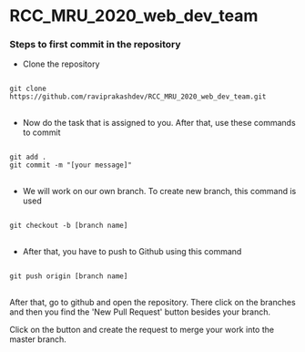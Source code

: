 # RCC_MRU_2020_web_dev_team

### Steps to first commit in the repository
- Clone the repository
<pre>
<code>
git clone https://github.com/raviprakashdev/RCC_MRU_2020_web_dev_team.git
</code>
</pre>

- Now do the task that is assigned to you. After that, use these commands to commit
<pre>
<code>
git add .
git commit -m "[your message]"
</code>
</pre>

- We will work on our own branch. To create new branch, this command is used
<pre>
<code>
git checkout -b [branch name]
</code>
</pre>

- After that, you have to push to Github using this command
<pre>
<code>
git push origin [branch name]
</code>
</pre>

After that, go to github and open the repository. There click on the branches and then you find the 'New Pull Request' button besides your branch. 

Click on the button and create the request to merge your work into the master branch.